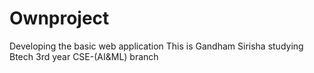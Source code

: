 
# Ownproject
Developing the basic web application
This is Gandham Sirisha
studying Btech 3rd year
CSE-(AI&ML) branch
